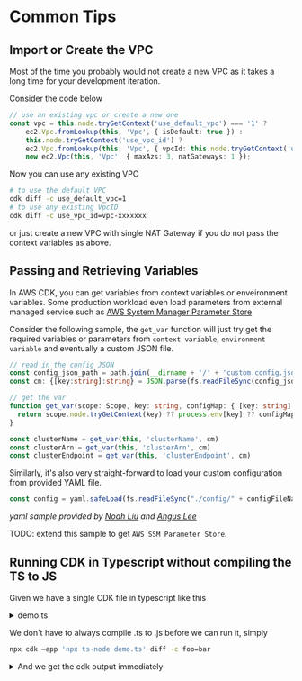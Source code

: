 # Common Tips



## Import or Create the VPC

Most of the time you probably would not create a new VPC as it takes a long time for 
your development iteration.

Consider the code below

```ts
// use an existing vpc or create a new one
const vpc = this.node.tryGetContext('use_default_vpc') === '1' ?
    ec2.Vpc.fromLookup(this, 'Vpc', { isDefault: true }) :
    this.node.tryGetContext('use_vpc_id') ?
    ec2.Vpc.fromLookup(this, 'Vpc', { vpcId: this.node.tryGetContext('use_vpc_id') }) :
    new ec2.Vpc(this, 'Vpc', { maxAzs: 3, natGateways: 1 });

```

Now you can use any existing VPC 

```sh
# to use the default VPC
cdk diff -c use_default_vpc=1
# to use any existing VpcID
cdk diff -c use_vpc_id=vpc-xxxxxxx
```

or just create a new VPC with single NAT Gateway if you do not pass the context 
variables as above.

## Passing and Retrieving Variables

In AWS CDK, you can get variables from context variables or enveironment variables.
Some production workload even load parameters from external managed service such as 
[AWS System Manager Parameter Store](https://docs.aws.amazon.com/systems-manager/latest/userguide/systems-manager-parameter-store.html)


Consider the following sample, the `get_var` function will just try get the required variables or parameters from `context variable`, `environment variable` and eventually a custom JSON file. 

```ts
// read in the config JSON
const config_json_path = path.join(__dirname + '/' + 'custom.config.json')
const cm: {[key:string]:string} = JSON.parse(fs.readFileSync(config_json_path).toString())

// get the var 
function get_var(scope: Scope, key: string, configMap: { [key: string]: string } ): string {
  return scope.node.tryGetContext(key) ?? process.env[key] ?? configMap[key] ?? undefined
}

const clusterName = get_var(this, 'clusterName', cm)
const clusterArn = get_var(this, 'clusterArn', cm)
const clusterEndpoint = get_var(this, 'clusterEndpoint', cm)
```

Similarly, it's also very straight-forward to load your custom configuration from provided YAML file.

```ts
const config = yaml.safeLoad(fs.readFileSync("./config/" + configFileName + ".yaml", "utf8"));
```
_yaml sample provided by [Noah Liu](https://t.me/AWSCDK/2348) and [Angus Lee](https://t.me/angusfz)_

TODO: extend this sample to get `AWS SSM Parameter Store`.

## Running CDK in Typescript without compiling the TS to JS

Given we have a single CDK file in typescript like this

<details>
    <summary>demo.ts</summary>
    
```ts
import * as sns from '@aws-cdk/aws-sns';
import * as subs from '@aws-cdk/aws-sns-subscriptions';
import * as sqs from '@aws-cdk/aws-sqs';
import * as cdk from '@aws-cdk/core';

export interface FooProps {
  /**
   * The visibility timeout to be configured on the SQS Queue, in seconds.
   *
   * @default Duration.seconds(300)
   */
  visibilityTimeout?: cdk.Duration;
}

export class Foo extends cdk.Construct {
  /** @returns the ARN of the SQS queue */
  public readonly queueArn: string;

  constructor(scope: cdk.Construct, id: string, props: FooProps = {}) {
    super(scope, id);

    const queue = new sqs.Queue(this, 'FooQueue', {
      visibilityTimeout: props.visibilityTimeout || cdk.Duration.seconds(300)
    });

    const topic = new sns.Topic(this, 'FooTopic');

    topic.addSubscription(new subs.SqsSubscription(queue));

    this.queueArn = queue.queueArn;
  }
}

const app = new cdk.App()
const stack = new cdk.Stack(app, 'FooStack')
new Foo(stack, 'Foo')
```
</details>

We don't have to always compile .ts to .js before we can run it, simply

```bash
npx cdk —app 'npx ts-node demo.ts' diff -c foo=bar
```

<details>
    <summary>And we get the cdk output immediately</summary>
    
```
Resources
[+] AWS::SQS::Queue Foo/FooQueue FooFooQueue09977CB5 
[+] AWS::SQS::QueuePolicy Foo/FooQueue/Policy FooFooQueuePolicyD99A076D 
[+] AWS::SNS::Subscription Foo/FooQueue/FooStackFooFooTopic92385123 FooFooQueueFooStackFooFooTopic923851233A020E7E 
[+] AWS::SNS::Topic Foo/FooTopic FooFooTopicA67D0BD0 
```
    
</details>



